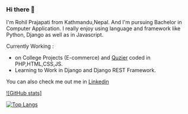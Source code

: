 
### Hi there 👋

I'm Rohil Prajapati from Kathmandu,Nepal. And I'm pursuing Bachelor in Computer Application. I really enjoy using language and framework like Python, Django as well as in Javascript. 

Currently Working :
- on College Projects (E-commerce) and [Quzier](https://github.com/RohilPrajapati/Quizer) coded in PHP,HTML,CSS,JS. 
- Learning to Work in Django and Django REST Framework.

You can also check me out me in [Linkedin](https://www.linkedin.com/in/rohilprajapati/)


[![GitHub stats]](https://github-readme-stats.vercel.app/api?username=RohilPrajapati&show_icons=true)

[![Top Langs](https://github-readme-stats.vercel.app/api/top-langs/?username=RohilPrajapati)](https://github.com/anuraghazra/github-readme-stats)

